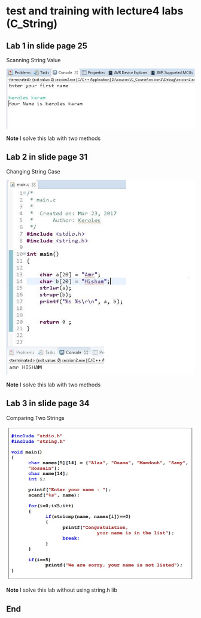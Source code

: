 # test and training with lecture4 labs (C_String) 

## Lab 1 in slide page 25

Scanning String Value

<img src="Lab1_4_CString/unit_2_lecture_4_CString_lab1_p25.jpg" width="600"/>

**Note** I solve this lab with two methods

## Lab 2 in slide page 31

Changing String Case

<img src="Lab2_4_CString/unit_2_lecture_4_CString_lab2_p31.jpg" width="600"/>

**Note** I solve this lab with two methods

## Lab 3 in slide page 34

Comparing Two Strings

<img src="Lab3_4_CString/unit_2_lecture_4_CString_lab3_p34.jpg" width="600"/>

**Note** I solve this lab without using string.h lib

End
--------------------------------------------------------------
